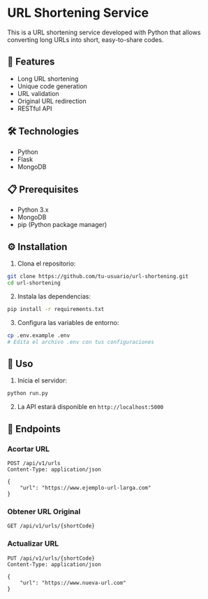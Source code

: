 # URL Shortening Service

This is a URL shortening service developed with Python that allows converting long URLs into short, easy-to-share codes.

## 🚀 Features

- Long URL shortening
- Unique code generation 
- URL validation
- Original URL redirection
- RESTful API

## 🛠️ Technologies

- Python
- Flask
- MongoDB

## 📋 Prerequisites

- Python 3.x
- MongoDB
- pip (Python package manager)

## ⚙️ Installation

1. Clona el repositorio:
```bash
git clone https://github.com/tu-usuario/url-shortening.git
cd url-shortening
```

2. Instala las dependencias:
```bash
pip install -r requirements.txt
```

3. Configura las variables de entorno:
```bash
cp .env.example .env
# Edita el archivo .env con tus configuraciones
```

## 🚀 Uso

1. Inicia el servidor:
```bash
python run.py
```

2. La API estará disponible en `http://localhost:5000`

## 📌 Endpoints

### Acortar URL
```http
POST /api/v1/urls
Content-Type: application/json

{
    "url": "https://www.ejemplo-url-larga.com"
}
```

### Obtener URL Original
```http
GET /api/v1/urls/{shortCode}
```

### Actualizar URL
```http
PUT /api/v1/urls/{shortCode}
Content-Type: application/json

{
    "url": "https://www.nueva-url.com"
}
```


```

